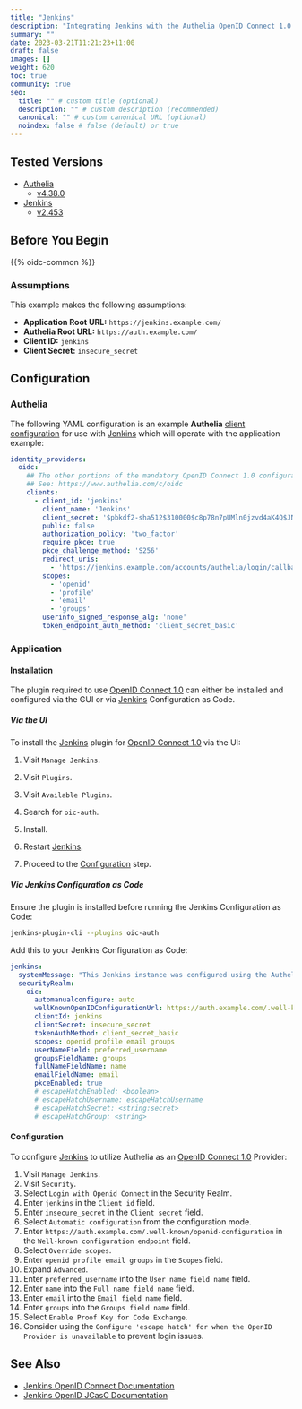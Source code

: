 ```yaml
---
title: "Jenkins"
description: "Integrating Jenkins with the Authelia OpenID Connect 1.0 Provider."
summary: ""
date: 2023-03-21T11:21:23+11:00
draft: false
images: []
weight: 620
toc: true
community: true
seo:
  title: "" # custom title (optional)
  description: "" # custom description (recommended)
  canonical: "" # custom canonical URL (optional)
  noindex: false # false (default) or true
---
```


## Tested Versions

* [Authelia]
  * [v4.38.0](https://github.com/authelia/authelia/releases/tag/v4.38.0)
* [Jenkins]
  * [v2.453](https://www.jenkins.io/changelog/2.453/)

## Before You Begin

{{% oidc-common %}}

### Assumptions

This example makes the following assumptions:

* __Application Root URL:__ `https://jenkins.example.com/`
* __Authelia Root URL:__ `https://auth.example.com/`
* __Client ID:__ `jenkins`
* __Client Secret:__ `insecure_secret`

## Configuration

### Authelia

The following YAML configuration is an example __Authelia__ [client configuration] for use with [Jenkins] which will
operate with the application example:

```yaml {title="configuration.yml"}
identity_providers:
  oidc:
    ## The other portions of the mandatory OpenID Connect 1.0 configuration go here.
    ## See: https://www.authelia.com/c/oidc
    clients:
      - client_id: 'jenkins'
        client_name: 'Jenkins'
        client_secret: '$pbkdf2-sha512$310000$c8p78n7pUMln0jzvd4aK4Q$JNRBzwAo0ek5qKn50cFzzvE9RXV88h1wJn5KGiHrD0YKtZaR/nCb2CJPOsKaPK0hjf.9yHxzQGZziziccp6Yng'  # The digest of 'insecure_secret'.
        public: false
        authorization_policy: 'two_factor'
        require_pkce: true
        pkce_challenge_method: 'S256'
        redirect_uris:
          - 'https://jenkins.example.com/accounts/authelia/login/callback'
        scopes:
          - 'openid'
          - 'profile'
          - 'email'
          - 'groups'
        userinfo_signed_response_alg: 'none'
        token_endpoint_auth_method: 'client_secret_basic'
```

### Application

#### Installation

The plugin required to use [OpenID Connect 1.0] can either be installed and configured via the GUI or via [Jenkins]
Configuration as Code.

##### Via the UI

To install the [Jenkins] plugin for [OpenID Connect 1.0] via the UI:

1. Visit `Manage Jenkins`.

2. Visit `Plugins`.

3. Visit `Available Plugins`.

4. Search for `oic-auth`.

5. Install.

6. Restart [Jenkins].

7. Proceed to the [Configuration](#configuration-1) step.

##### Via Jenkins Configuration as Code

Ensure the plugin is installed before running the Jenkins Configuration as Code:

```bash
jenkins-plugin-cli --plugins oic-auth
```

Add this to your Jenkins Configuration as Code:

```yaml
jenkins:
  systemMessage: "This Jenkins instance was configured using the Authelia example Configuration as Code, thanks Authelia!"
  securityRealm:
    oic:
      automanualconfigure: auto
      wellKnownOpenIDConfigurationUrl: https://auth.example.com/.well-known/openid-configuration
      clientId: jenkins
      clientSecret: insecure_secret
      tokenAuthMethod: client_secret_basic
      scopes: openid profile email groups
      userNameField: preferred_username
      groupsFieldName: groups
      fullNameFieldName: name
      emailFieldName: email
      pkceEnabled: true
      # escapeHatchEnabled: <boolean>
      # escapeHatchUsername: escapeHatchUsername
      # escapeHatchSecret: <string:secret>
      # escapeHatchGroup: <string>
```

#### Configuration

To configure [Jenkins] to utilize Authelia as an [OpenID Connect 1.0] Provider:

1. Visit `Manage Jenkins`.
2. Visit `Security`.
3. Select `Login with Openid Connect` in the Security Realm.
4. Enter `jenkins` in the `Client id` field.
5. Enter `insecure_secret` in the `Client secret` field.
6. Select `Automatic configuration` from the configuration mode.
7. Enter `https://auth.example.com/.well-known/openid-configuration` in the `Well-known configuration endpoint` field.
8. Select `Override scopes`.
9. Enter `openid profile email groups` in the `Scopes` field.
10. Expand `Advanced`.
11. Enter `preferred_username` into the `User name field name` field.
12. Enter `name` into the `Full name field name` field.
13. Enter `email` into the `Email field name` field.
14. Enter `groups` into the `Groups field name` field.
15. Select `Enable Proof Key for Code Exchange`.
16. Consider using the `Configure 'escape hatch' for when the OpenID Provider is unavailable` to prevent login issues.

## See Also

- [Jenkins OpenID Connect Documentation](https://plugins.jenkins.io/oic-auth/)
- [Jenkins OpenID JCasC Documentation](https://github.com/jenkinsci/oic-auth-plugin/blob/master/docs/configuration/README.md)

[Jenkins]: https://www.jenkins.io/
[Authelia]: https://www.authelia.com
[OpenID Connect 1.0]: ../../openid-connect/introduction.md
[client configuration]: ../../../configuration/identity-providers/openid-connect/clients.md
